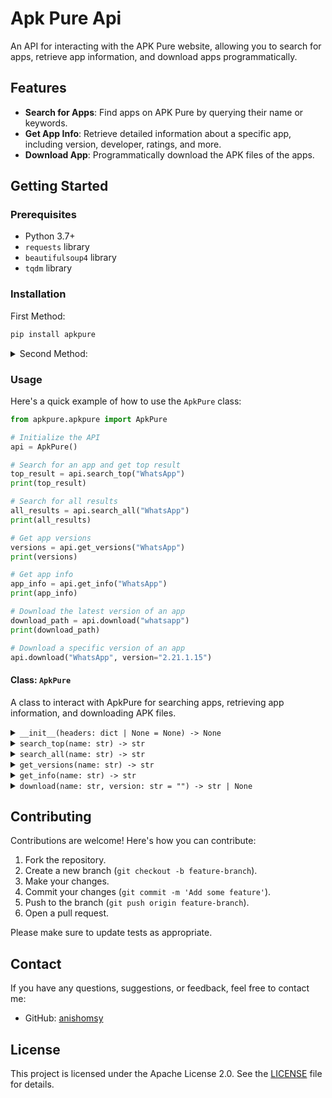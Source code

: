 # Apk Pure Api

An API for interacting with the APK Pure website, allowing you to search for apps, retrieve app information, and download apps programmatically.

## Features

- **Search for Apps**: Find apps on APK Pure by querying their name or keywords.
- **Get App Info**: Retrieve detailed information about a specific app, including version, developer, ratings, and more.
- **Download App**: Programmatically download the APK files of the apps.

## Getting Started

### Prerequisites

- Python 3.7+
- `requests` library
- `beautifulsoup4` library
- `tqdm` library

### Installation

First Method:

```sh
pip install apkpure
```

<details>
  <summary>Second Method:</summary>
1. Clone the repository:

```sh
git clone https://github.com/anishomsy/apkpure.git
cd apkpure
```

2. Create a virtual environment:

   ```sh
   python -m venv venv
   ```

3. Activate the virtual environment:

   - On Windows:

     ```sh
     .\venv\Scripts\activate
     ```

   - On macOS and Linux:

     ```sh
     source venv/bin/activate
     ```

4. Install the required libraries:

   ```sh
   pip install requests beautifulsoup4 tqdm
   ```

   or

   ```sh
   pip install -r requirements.txt
   ```

   </details>

### Usage

Here's a quick example of how to use the `ApkPure` class:

```python
from apkpure.apkpure import ApkPure

# Initialize the API
api = ApkPure()

# Search for an app and get top result
top_result = api.search_top("WhatsApp")
print(top_result)

# Search for all results
all_results = api.search_all("WhatsApp")
print(all_results)

# Get app versions
versions = api.get_versions("WhatsApp")
print(versions)

# Get app info
app_info = api.get_info("WhatsApp")
print(app_info)

# Download the latest version of an app
download_path = api.download("whatsapp")
print(download_path)

# Download a specific version of an app
api.download("WhatsApp", version="2.21.1.15")
```

#### Class: `ApkPure`

A class to interact with ApkPure for searching apps, retrieving app information, and downloading APK files.

<details>
  <summary><code>__init__(headers: dict | None = None) -> None</code></summary>
  
  Initialize the `ApkPure` instance with optional headers.

- **Parameters**:
  - `headers` (dict | None): Optional headers for HTTP requests.

</details>

<details>
  <summary><code>search_top(name: str) -> str</code></summary>
  
  Search for the top result of an app on APK Pure.

- **Parameters**:
  - `name` (str): The name of the app to search for.
- **Returns**:
  - `str`: A JSON string containing details of the top search result.

</details>

<details>
  <summary><code>search_all(name: str) -> str</code></summary>
  
  Search for all results of an app on APK Pure.

- **Parameters**:
  - `name` (str): The name of the app to search for.
- **Returns**:
  - `str`: A JSON string containing details of all search results.

</details>

<details>
  <summary><code>get_versions(name: str) -> str</code></summary>
  
  Retrieve all available versions of the specified app.

- **Parameters**:
  - `name` (str): The name of the app.
- **Returns**:
  - `str`: A JSON string containing the details of all available versions.

</details>

<details>
  <summary><code>get_info(name: str) -> str</code></summary>
  
  Retrieve detailed information about the specified app.

- **Parameters**:
  - `name` (str): The name of the app.
- **Returns**:
  - `str`: A JSON string containing detailed information about the app.

</details>

<details>
  <summary><code>download(name: str, version: str = "") -> str | None</code></summary>
  
  Download the specified version of the app. If no version is specified, download the latest version.

- **Parameters**:
  - `name` (str): The name of the app.
  - `version` (str, optional): The version of the app to download. Defaults to the latest version.
- **Returns**:
  - `str | None`: The real path to the downloaded APK file, or `None` if the version is invalid.

</details>

## Contributing

Contributions are welcome! Here's how you can contribute:

1. Fork the repository.
2. Create a new branch (`git checkout -b feature-branch`).
3. Make your changes.
4. Commit your changes (`git commit -m 'Add some feature'`).
5. Push to the branch (`git push origin feature-branch`).
6. Open a pull request.

Please make sure to update tests as appropriate.

## Contact

If you have any questions, suggestions, or feedback, feel free to contact me:

- GitHub: [anishomsy](https://github.com/anishomsy)

## License

This project is licensed under the Apache License 2.0. See the [LICENSE](LICENSE) file for details.
